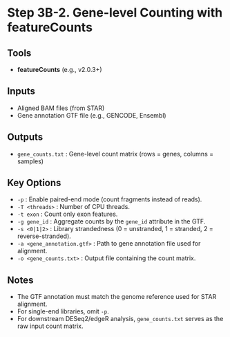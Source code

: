 # Step 3B-2. Gene-level Counting with featureCounts

## Tools 
- **featureCounts** (e.g., v2.0.3+)

## Inputs
- Aligned BAM files (from STAR)  
- Gene annotation GTF file (e.g., GENCODE, Ensembl)  

## Outputs
- `gene_counts.txt` : Gene-level count matrix (rows = genes, columns = samples)

## Key Options
- `-p` : Enable paired-end mode (count fragments instead of reads).  
- `-T <threads>` : Number of CPU threads.  
- `-t exon` : Count only exon features.  
- `-g gene_id` : Aggregate counts by the `gene_id` attribute in the GTF.  
- `-s <0|1|2>` : Library strandedness (0 = unstranded, 1 = stranded, 2 = reverse-stranded).  
- `-a <gene_annotation.gtf>` : Path to gene annotation file used for alignment.  
- `-o <gene_counts.txt>` : Output file containing the count matrix.  

## Notes
- The GTF annotation must match the genome reference used for STAR alignment.  
- For single-end libraries, omit `-p`.  
- For downstream DESeq2/edgeR analysis, `gene_counts.txt` serves as the raw input count matrix.
